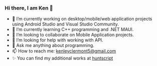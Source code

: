 ### Hi there, I am Ken 👋

<!--
**kenleyclermont/kenleyclermont** is a ✨ _special_ ✨ repository because its `README.md` (this file) appears on your GitHub profile.

Here are some ideas to get you started:
- 😄 Pronouns: ...
- ⚡ Fun fact: ...
-->

- 🔭 I’m currently working on desktop/mobile/web application projects using Android Studio and Visual Studio Community.
- 🌱 I’m currently learning C++ programming and .NET MAUI.
- 👯 I’m looking to collaborate on Mobile Application projects.
- 🤔 I’m looking for help with working with API.
- 💬 Ask me anything about programming.
- 📫 How to reach me: kenleyclermont5@gmail.com
- ✨ You can find my additional works at [huntscript](https://github.com/huntscript/)
